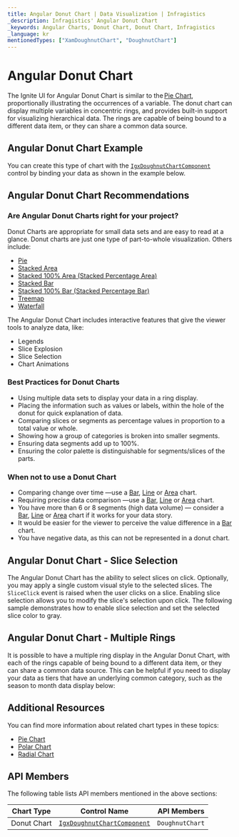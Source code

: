 ```yaml
---
title: Angular Donut Chart | Data Visualization | Infragistics
_description: Infragistics' Angular Donut Chart
_keywords: Angular Charts, Donut Chart, Donut Chart, Infragistics
_language: kr
mentionedTypes: ["XamDoughnutChart", "DoughnutChart"]
---
```


# Angular Donut Chart

The Ignite UI for Angular Donut Chart is similar to the [Pie Chart](pie-chart.md), proportionally illustrating the occurrences of a variable. The donut chart can display multiple variables in concentric rings, and provides built-in support for visualizing hierarchical data. The rings are capable of being bound to a different data item, or they can share a common data source.

## Angular Donut Chart Example

You can create this type of chart with the [`IgxDoughnutChartComponent`]({environment:dvApiBaseUrl}/products/ignite-ui-angular/api/docs/typescript/latest/classes/igxdoughnutchartcomponent.html) control by binding your data as shown in the example below.

<code-view style="height: 600px"
           data-demos-base-url="{environment:dvDemosBaseUrl}"
           iframe-src="{environment:dvDemosBaseUrl}/charts/doughnut-chart-legend"
           github-src="charts/doughnut-chart/legend"
           alt="Angular Doughnut Legend" >
</code-view>

<div class="divider--half"></div>

## Angular Donut Chart Recommendations

### Are Angular Donut Charts right for your project?

Donut Charts are appropriate for small data sets and are easy to read at a glance. Donut charts are just one type of part-to-whole visualization. Others include:

-   [Pie](pie-chart.md)
    <!-- - Funnel  -->
-   [Stacked Area](area-chart.md)
-   [Stacked 100% Area (Stacked Percentage Area)](area-chart.md)
-   [Stacked Bar](bar-chart.md)
-   [Stacked 100% Bar (Stacked Percentage Bar)](bar-chart.md)
-   [Treemap](treemap-chart.md)
-   [Waterfall](column-chart.md)

The Angular Donut Chart includes interactive features that give the viewer tools to analyze data, like:

-   Legends
-   Slice Explosion
-   Slice Selection
-   Chart Animations

### Best Practices for Donut Charts

-   Using multiple data sets to display your data in a ring display.
-   Placing the information such as values or labels, within the hole of the donut for quick explanation of data.
-   Comparing slices or segments as percentage values in proportion to a total value or whole.
-   Showing how a group of categories is broken into smaller segments.
-   Ensuring data segments add up to 100%.
-   Ensuring the color palette is distinguishable for segments/slices of the parts.

### When not to use a Donut Chart

-   Comparing change over time —use a [Bar](bar-chart.md), [Line](line-chart.md) or [Area](area-chart.md) chart.
-   Requiring precise data comparison —use a [Bar](bar-chart.md), [Line](line-chart.md) or [Area](area-chart.md) chart.
-   You have more than 6 or 8 segments (high data volume) — consider a [Bar](bar-chart.md), [Line](line-chart.md) or [Area](area-chart.md) chart if it works for your data story.
-   It would be easier for the viewer to perceive the value difference in a [Bar](bar-chart.md) chart.
-   You have negative data, as this can not be represented in a donut chart.

## Angular Donut Chart - Slice Selection

The Angular Donut Chart has the ability to select slices on click. Optionally, you may apply a single custom visual style to the selected slices. The `SliceClick` event is raised when the user clicks on a slice. Enabling slice selection allows you to modify the slice's selection upon click. The following sample demonstrates how to enable slice selection and set the selected slice color to gray.

<code-view style="height: 600px"
           data-demos-base-url="{environment:dvDemosBaseUrl}"
           iframe-src="{environment:dvDemosBaseUrl}/charts/doughnut-chart-selection"
           github-src="charts/doughnut-chart/selection"
           alt="Angular Donut Slice Selection" >
</code-view>

<div class="divider--half"></div>

## Angular Donut Chart - Multiple Rings

It is possible to have a multiple ring display in the Angular Donut Chart, with each of the rings capable of being bound to a different data item, or they can share a common data source. This can be helpful if you need to display your data as tiers that have an underlying common category, such as the season to month data display below:

<code-view style="height: 600px"
           data-demos-base-url="{environment:dvDemosBaseUrl}"
           iframe-src="{environment:dvDemosBaseUrl}/charts/doughnut-chart-rings"
           github-src="charts/doughnut-chart/rings"
           alt="Angular Doughnut Multiple Rings" >
</code-view>

<div class="divider--half"></div>

## Additional Resources

You can find more information about related chart types in these topics:

-   [Pie Chart](pie-chart.md)
-   [Polar Chart](polar-chart.md)
-   [Radial Chart](radial-chart.md)

## API Members

The following table lists API members mentioned in the above sections:

| Chart Type  | Control Name                                                                                                                                           | API Members     |
| ----------- | ------------------------------------------------------------------------------------------------------------------------------------------------------ | --------------- |
| Donut Chart | [`IgxDoughnutChartComponent`]({environment:dvApiBaseUrl}/products/ignite-ui-angular/api/docs/typescript/latest/classes/igxdoughnutchartcomponent.html) | `DoughnutChart` |
